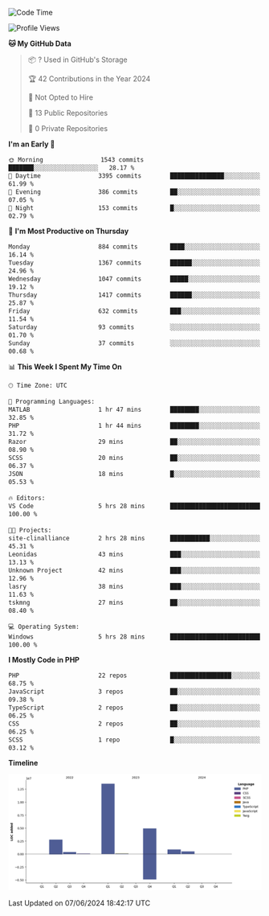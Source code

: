 <!--START_SECTION:waka-->
![Code Time](http://img.shields.io/badge/Code%20Time-1%2C729%20hrs%2042%20mins-blue)

![Profile Views](http://img.shields.io/badge/Profile%20Views-0-blue)

**🐱 My GitHub Data** 

> 📦 ? Used in GitHub's Storage 
 > 
> 🏆 42 Contributions in the Year 2024
 > 
> 🚫 Not Opted to Hire
 > 
> 📜 13 Public Repositories 
 > 
> 🔑 0 Private Repositories 
 > 
**I'm an Early 🐤** 

```text
🌞 Morning                1543 commits        ███████░░░░░░░░░░░░░░░░░░   28.17 % 
🌆 Daytime                3395 commits        ███████████████░░░░░░░░░░   61.99 % 
🌃 Evening                386 commits         ██░░░░░░░░░░░░░░░░░░░░░░░   07.05 % 
🌙 Night                  153 commits         █░░░░░░░░░░░░░░░░░░░░░░░░   02.79 % 
```
📅 **I'm Most Productive on Thursday** 

```text
Monday                   884 commits         ████░░░░░░░░░░░░░░░░░░░░░   16.14 % 
Tuesday                  1367 commits        ██████░░░░░░░░░░░░░░░░░░░   24.96 % 
Wednesday                1047 commits        █████░░░░░░░░░░░░░░░░░░░░   19.12 % 
Thursday                 1417 commits        ██████░░░░░░░░░░░░░░░░░░░   25.87 % 
Friday                   632 commits         ███░░░░░░░░░░░░░░░░░░░░░░   11.54 % 
Saturday                 93 commits          ░░░░░░░░░░░░░░░░░░░░░░░░░   01.70 % 
Sunday                   37 commits          ░░░░░░░░░░░░░░░░░░░░░░░░░   00.68 % 
```


📊 **This Week I Spent My Time On** 

```text
🕑︎ Time Zone: UTC

💬 Programming Languages: 
MATLAB                   1 hr 47 mins        ████████░░░░░░░░░░░░░░░░░   32.85 % 
PHP                      1 hr 44 mins        ████████░░░░░░░░░░░░░░░░░   31.72 % 
Razor                    29 mins             ██░░░░░░░░░░░░░░░░░░░░░░░   08.90 % 
SCSS                     20 mins             ██░░░░░░░░░░░░░░░░░░░░░░░   06.37 % 
JSON                     18 mins             █░░░░░░░░░░░░░░░░░░░░░░░░   05.53 % 

🔥 Editors: 
VS Code                  5 hrs 28 mins       █████████████████████████   100.00 % 

🐱‍💻 Projects: 
site-clinalliance        2 hrs 28 mins       ███████████░░░░░░░░░░░░░░   45.31 % 
Leonidas                 43 mins             ███░░░░░░░░░░░░░░░░░░░░░░   13.13 % 
Unknown Project          42 mins             ███░░░░░░░░░░░░░░░░░░░░░░   12.96 % 
lasry                    38 mins             ███░░░░░░░░░░░░░░░░░░░░░░   11.63 % 
tskmng                   27 mins             ██░░░░░░░░░░░░░░░░░░░░░░░   08.40 % 

💻 Operating System: 
Windows                  5 hrs 28 mins       █████████████████████████   100.00 % 
```

**I Mostly Code in PHP** 

```text
PHP                      22 repos            █████████████████░░░░░░░░   68.75 % 
JavaScript               3 repos             ██░░░░░░░░░░░░░░░░░░░░░░░   09.38 % 
TypeScript               2 repos             ██░░░░░░░░░░░░░░░░░░░░░░░   06.25 % 
CSS                      2 repos             ██░░░░░░░░░░░░░░░░░░░░░░░   06.25 % 
SCSS                     1 repo              █░░░░░░░░░░░░░░░░░░░░░░░░   03.12 % 
```



**Timeline**

![Lines of Code chart](https://raw.githubusercontent.com/tahar-elgunaoui/tahar-elgunaoui/main/assets/bar_graph.png)


 Last Updated on 07/06/2024 18:42:17 UTC
<!--END_SECTION:waka-->
